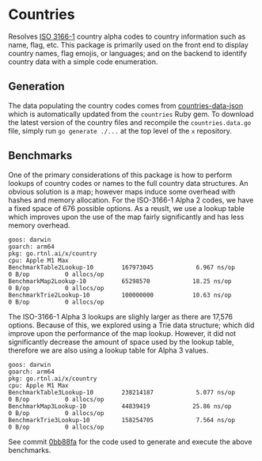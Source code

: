 # Countries

Resolves [ISO 3166-1](https://en.wikipedia.org/wiki/ISO_3166-1) country alpha codes to country information such as name, flag, etc. This package is primarily used on the front end to display country names, flag emojis, or languages; and on the backend to identify country data with a simple code enumeration.

## Generation

The data populating the country codes comes from [countries-data-json](https://github.com/countries/countries-data-json) which is automatically updated from the `countries` Ruby gem. To download the latest version of the country files and recompile the `countries.data.go` file, simply run `go generate ./...` at the top level of the `x` repository.

## Benchmarks

One of the primary considerations of this package is how to perform lookups of country codes or names to the full country data structures. An obvious solution is a map; however maps induce some overhead with hashes and memory allocation. For the ISO-3166-1 Alpha 2 codes, we have a fixed space of 676 possible options. As a reuslt, we use a lookup table which improves upon the use of the map fairly significantly and has less memory overhead.

```
goos: darwin
goarch: arm64
pkg: go.rtnl.ai/x/country
cpu: Apple M1 Max
BenchmarkTable2Lookup-10    	167973045	         6.967 ns/op	       0 B/op	       0 allocs/op
BenchmarkMap2Lookup-10      	65298570	        18.25 ns/op	       0 B/op	       0 allocs/op
BenchmarkTrie2Lookup-10     	100000000	        10.63 ns/op	       0 B/op	       0 allocs/op
```

The ISO-3166-1 Alpha 3 lookups are slighly larger as there are 17,576 options. Because of this, we explored using a Trie data structure; which did improve upon the performance of the map lookup. However, it did not significantly decrease the amount of space used by the lookup table, therefore we are also using a lookup table for Alpha 3 values.

```
goos: darwin
goarch: arm64
pkg: go.rtnl.ai/x/country
cpu: Apple M1 Max
BenchmarkTable3Lookup-10    	238214187	         5.077 ns/op	       0 B/op	       0 allocs/op
BenchmarkMap3Lookup-10      	44839419	        25.86 ns/op	       0 B/op	       0 allocs/op
BenchmarkTrie3Lookup-10     	158254705	         7.564 ns/op	       0 B/op	       0 allocs/op
```

See commit [0bb88fa](https://github.com/rotationalio/x/commit/0bb88fadf000eb1b7aabf48c9b2ad3ac8dc0ce2b) for the code used to generate and execute the above benchmarks.